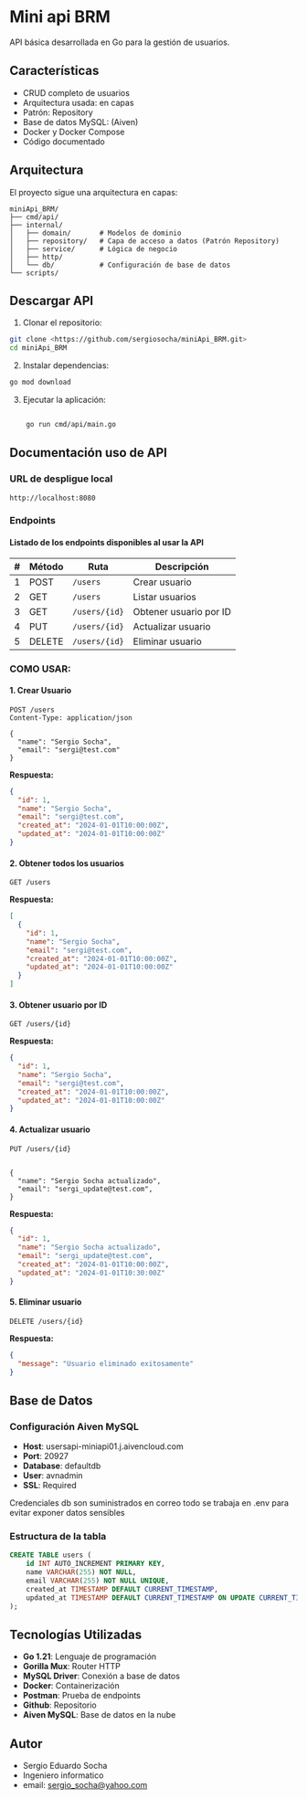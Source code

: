 # Mini api BRM

API  básica desarrollada en Go para la gestión de usuarios.


## Características

- CRUD completo de usuarios
- Arquitectura usada:  en capas
- Patrón:  Repository
- Base de datos MySQL:  (Aiven)
- Docker y Docker Compose
- Código documentado


## Arquitectura


El proyecto sigue una arquitectura en capas:

```
miniApi_BRM/
├── cmd/api/          
├── internal/
│   ├── domain/       # Modelos de dominio
│   ├── repository/   # Capa de acceso a datos (Patrón Repository)
│   ├── service/      # Lógica de negocio
│   ├── http/         
│   └── db/           # Configuración de base de datos
└── scripts/          
```

## Descargar API

1. Clonar el repositorio:
```bash
git clone <https://github.com/sergiosocha/miniApi_BRM.git>
cd miniApi_BRM
```

2. Instalar dependencias:
```bash
go mod download
```

3. Ejecutar la aplicación:
```bash

    go run cmd/api/main.go
```
## Documentación uso de API

### URL de despligue local
```
http://localhost:8080
```

### Endpoints

#### Listado de los endpoints disponibles al usar la API

| # | Método | Ruta           | Descripción              |
|---|--------|----------------|--------------------------|
| 1 | POST   | `/users`       | Crear usuario            |
| 2 | GET    | `/users`       | Listar usuarios          |
| 3 | GET    | `/users/{id}`  | Obtener usuario por ID   |
| 4 | PUT    | `/users/{id}`  | Actualizar usuario       |
| 5 | DELETE | `/users/{id}`  | Eliminar usuario         |


### COMO USAR:
#### 1. Crear Usuario
```http
POST /users
Content-Type: application/json

{
  "name": "Sergio Socha",
  "email": "sergi@test.com"
}
```

**Respuesta:**
```json
{
  "id": 1,
  "name": "Sergio Socha",
  "email": "sergi@test.com",
  "created_at": "2024-01-01T10:00:00Z",
  "updated_at": "2024-01-01T10:00:00Z"
}
```

#### 2. Obtener todos los usuarios
```http
GET /users
```

**Respuesta:**
```json
[
  {
    "id": 1,
    "name": "Sergio Socha",
    "email": "sergi@test.com",
    "created_at": "2024-01-01T10:00:00Z",
    "updated_at": "2024-01-01T10:00:00Z"
  }
]
```

#### 3. Obtener usuario por ID
```http
GET /users/{id}
```

**Respuesta:**
```json
{
  "id": 1,
  "name": "Sergio Socha",
  "email": "sergi@test.com",
  "created_at": "2024-01-01T10:00:00Z",
  "updated_at": "2024-01-01T10:00:00Z"
}
```

#### 4. Actualizar usuario
```http
PUT /users/{id}


{
  "name": "Sergio Socha actualizado",
  "email": "sergi_update@test.com",
}
```

**Respuesta:**
```json
{
  "id": 1,
  "name": "Sergio Socha actualizado",
  "email": "sergi_update@test.com",
  "created_at": "2024-01-01T10:00:00Z",
  "updated_at": "2024-01-01T10:30:00Z"
}
```

#### 5. Eliminar usuario
```http
DELETE /users/{id}
```

**Respuesta:**
```json
{
  "message": "Usuario eliminado exitosamente"
}
```



## Base de Datos

### Configuración Aiven MySQL

- **Host**: usersapi-miniapi01.j.aivencloud.com
- **Port**: 20927
- **Database**: defaultdb
- **User**: avnadmin
- **SSL**: Required

Credenciales db son suministrados en correo todo se trabaja en .env para evitar
exponer datos sensibles 

### Estructura de la tabla

```sql
CREATE TABLE users (
    id INT AUTO_INCREMENT PRIMARY KEY,
    name VARCHAR(255) NOT NULL,
    email VARCHAR(255) NOT NULL UNIQUE,
    created_at TIMESTAMP DEFAULT CURRENT_TIMESTAMP,
    updated_at TIMESTAMP DEFAULT CURRENT_TIMESTAMP ON UPDATE CURRENT_TIMESTAMP
);
```

##  Tecnologías Utilizadas

- **Go 1.21**: Lenguaje de programación
- **Gorilla Mux**: Router HTTP
- **MySQL Driver**: Conexión a base de datos
- **Docker**: Containerización
- **Postman**: Prueba de endpoints
- **Github**: Repositorio
- **Aiven MySQL**: Base de datos en la nube
##  Autor

* Sergio Eduardo Socha 
* Ingeniero informatico
* email: sergio_socha@yahoo.com